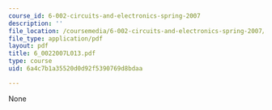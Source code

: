 ```yaml
---
course_id: 6-002-circuits-and-electronics-spring-2007
description: ''
file_location: /coursemedia/6-002-circuits-and-electronics-spring-2007/6a4c7b1a35520d0d92f5390769d8bdaa_6_0022007L013.pdf
file_type: application/pdf
layout: pdf
title: 6_0022007L013.pdf
type: course
uid: 6a4c7b1a35520d0d92f5390769d8bdaa

---
```

None